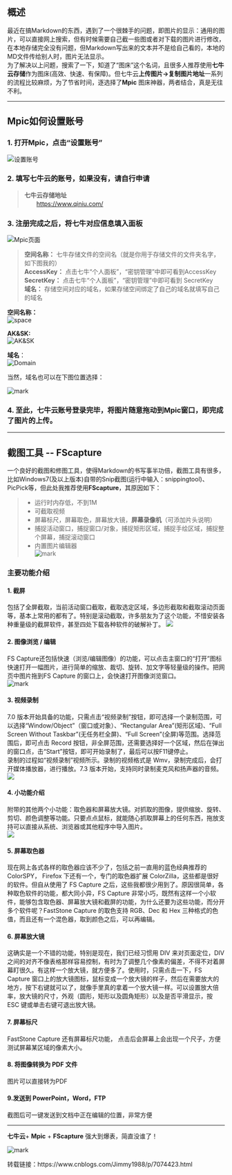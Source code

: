 
<html>
<div id="cnblogs_post_body" class="blogpost-body cnblogs-markdown"><h2 id="概述">概述</h2>
<p>最近在搞Markdown的东西，遇到了一个很棘手的问题，即图片的显示：通用的图片，可以直接网上搜索，但有时候需要自己截一些图或者对下载的图片进行修改，在本地存储完全没有问题，但Markdown写出来的文本并不是给自己看的，本地的MD文件传给别人时，图片无法显示。<br>
为了解决以上问题，搜索了一下，知道了“图床”这个名词，且很多人推荐使用<strong>七牛云存储</strong>作为图床(高效、快速、有保障)。但七牛云<strong>上传图片-&gt;复制图片地址</strong>一系列的流程比较麻烦，为了节省时间，逐选择了<strong>Mpic</strong> 图床神器，两者结合，真是无往不利。</p>
<hr>
<h2 id="mpic如何设置账号">Mpic如何设置账号</h2>
<h3 id="打开mpic点击设置账号">1. 打开Mpic，点击“设置账号”</h3>
<p><img src="https://mpic.kf5.com/attachments/download/1171222/0015808404e34f1e31116ea6cd92ed2/" alt="设置账号"></p>
<h3 id="填写七牛云的账号如果没有请自行申请">2. 填写<strong>七牛云</strong>的账号，如果没有，请自行申请</h3>
<blockquote>
<p><strong>七牛云存储地址</strong><br>
　　<a href="https://www.qiniu.com/" class="uri">https://www.qiniu.com/</a></p>
</blockquote>
<h3 id="注册完成之后将七牛对应信息填入面板">3. 注册完成之后，将七牛对应信息填入面板</h3>
<p><img src="https://mpic.kf5.com/attachments/download/1171231/001580840995e265db04376c8e74582/" alt="Mpic页面"></p>
<blockquote>
<p><strong>空间名称：</strong> 七牛存储文件的空间名（就是你用于存储文件的文件夹名字，如下图我的）<br>
<strong>AccessKey：</strong> 点击七牛“个人面板”，“密钥管理”中即可看到AccessKey<br>
<strong>SecretKey：</strong> 点击七牛“个人面板”，“密钥管理”中即可看到 SecretKey<br>
<strong>域名：</strong> 存储空间对应的域名，如果存储空间绑定了自己的域名就填写自己的域名</p>
</blockquote>
<p><strong>空间名称：</strong><br>
<img src="http://ory0rmuh5.bkt.clouddn.com/blog/171208/lDbcmbie1L.png" alt="space"></p>
<p><strong>AK&amp;SK:</strong><br>
<img src="http://ory0rmuh5.bkt.clouddn.com/blog/170624/LFf775G4el.jpg" alt="AK&amp;SK"></p>
<p><strong>域名</strong>：<br>
<img src="http://ory0rmuh5.bkt.clouddn.com/blog/171208/b4mLdlkjIk.png" alt="Domain"></p>
<p>当然，域名也可以在下图位置选择：</p>
<p><img src="http://ory0rmuh5.bkt.clouddn.com/blog/171208/0BeHhbb7a5.png" alt="mark"></p>
<h3 id="至此七牛云账号登录完毕将图片随意拖动到mpic窗口即完成了图片的上传">4. 至此，七牛云账号登录完毕，将图片随意拖动到Mpic窗口，即完成了图片的上传。</h3>
<hr>
<h2 id="截图工具----fscapture">截图工具 -- FScapture</h2>
<p>一个良好的截图和修图工具，使得Markdown的书写事半功倍，截图工具有很多，比如Windows7(及以上版本)自带的Snip截图(运行中输入：snippingtool)、PicPick等，但此处我推荐使用<strong>FScapture</strong>，其原因如下：</p>
<blockquote>
<ul>
<li>运行时内存低，不到1M<br>
</li>
<li>可截取视频</li>
<li>屏幕标尺，屏幕取色，屏幕放大镜，<strong>屏幕录像机</strong>（可添加片头说明）</li>
<li>捕捉活动窗口，捕捉窗口/对象，捕捉矩形区域，捕捉手绘区域，捕捉整个屏幕，捕捉滚动窗口</li>
<li>内置图片编辑器<br>
<img src="http://ory0rmuh5.bkt.clouddn.com/blog/170624/gK68ccIKBg.png?imageslim" alt="mark"></li>
</ul>
</blockquote>
<h3 id="主要功能介绍">主要功能介绍</h3>
<h4 id="截屏">1. 截屏</h4>
<p>包括了全屏截取，当前活动窗口截取，截取选定区域，多边形截取和截取滚动页面等，基本上常用的都有了。特别是滚动截取，许多朋友为了这个功能，不惜安装各种重量级的截屏软件，甚至四处下载各种软件的破解补丁。 <img src="https://images2015.cnblogs.com/blog/738404/201702/738404-20170220223847585-1850524366.png"></p>
<h4 id="图像浏览-编辑">2. 图像浏览 / 编辑</h4>
<p>FS Capture还包括快速（浏览/编辑图像）的功能，可以点击主窗口的“打开”图标快速打开一幅图片，进行简单的缩放、裁切、旋转、加文字等轻量级的操作。把网页中图片拖到FS Capture 的窗口上，会快速打开图像浏览窗口。<br>
<img src="http://ory0rmuh5.bkt.clouddn.com/blog/170624/FmB1CDK0F2.png?imageslim" alt="mark"></p>
<h4 id="视频录制">3. 视频录制</h4>
<p>7.0 版本开始具备的功能，只需点击“视频录制”按钮，即可选择一个录制范围，可以选择“Window/Object”（窗口或对象）、“Rectangular Area”(矩形区域)、“Full Screen Without Taskbar”(无任务栏全屏)、“Full Screen”(全屏)等范围。选择范围后，即可点击 Record 按钮，非全屏范围，还需要选择好一个区域，然后在弹出的窗口点，击“Start”按钮，即可开始录制了，最后可以按F11键停止。<br>
录制的过程如“视频录制”视频所示。录制的视频格式是 Wmv，录制完成后，会打开媒体播放器，进行播放。7.3 版本开始，支持同时录制麦克风和扬声器的音频。<br>
<img src="https://images2015.cnblogs.com/blog/738404/201702/738404-20170220224218445-2017717268.png"></p>
<h4 id="小功能介绍">4. 小功能介绍</h4>
<p>附带的其他两个小功能：取色器和屏幕放大镜。对抓取的图像，提供缩放、旋转、剪切、颜色调整等功能。只要点点鼠标，就能随心抓取屏幕上的任何东西，拖放支持可以直接从系统、浏览器或其他程序中导入图片。<br>
<img src="https://images2015.cnblogs.com/blog/738404/201702/738404-20170220224258304-2146205876.png"></p>
<h4 id="屏幕取色器">5. 屏幕取色器</h4>
<p>现在网上各式各样的取色器应该不少了，包括之前一直用的蓝色经典推荐的 ColorSPY， Firefox 下还有一个，专门的取色器扩展 ColorZilla，这些都是很好的软件。但自从使用了 FS Capture 之后，这些我都很少用到了。原因很简单，各种取色软件的功能，都大同小异，FS Capture 非常小巧，既然有这样一个小软件，能够包含取色器、屏幕放大镜和截屏的功能，为什么还要为这些功能，而分开多个软件呢？FastStone Capture 的取色支持 RGB、Dec 和 Hex 三种格式的色值，而且还有一个混色器，取到颜色之后，可以再编辑。</p>
<h4 id="屏幕放大镜">6. 屏幕放大镜</h4>
<p>这确实是一个不错的功能，特别是现在，我们已经习惯用 DIV 来对页面定位，DIV之间的对齐不像表格那样容易控制，有时为了调整几个像素的偏差，不得不对着屏幕盯很久。有这样一个放大镜，就方便多了。使用时，只需点击一下，FS Capture 窗口上的放大镜图标，鼠标变成一个放大镜的样子，然后在需要放大的地方，按下右键就可以了，就像手里真的拿着一个放大镜一样。可以设置放大倍率，放大镜的尺寸，外观（圆形，矩形以及圆角矩形）以及是否平滑显示，按 ESC 键或单击右键可退出放大镜。</p>
<h4 id="屏幕标尺">7. 屏幕标尺</h4>
<p>FastStone Capture 还有屏幕标尺功能， 点击后会屏幕上会出现一个尺子，方便测试屏幕某区域的像素大小。</p>
<h4 id="将图像转换为-pdf-文件">8. 将图像转换为 PDF 文件</h4>
<p>图片可以直接转为PDF</p>
<h4 id="发送到-powerpointwordftp">9.发送到 PowerPoint，Word，FTP</h4>
<p>截图后可一键发送到文档中正在编辑的位置，非常方便</p>
<hr>
<p><strong>七牛云</strong>+ <strong>Mpic</strong> + <strong>FScapture</strong> 强大到爆表，简直没谁了！</p>
<p><img src="http://ory0rmuh5.bkt.clouddn.com/blog/170624/eKHFmk26L6.png?imageslim" alt="mark"></p>
</div>
</html>
转载链接：https://www.cnblogs.com/Jimmy1988/p/7074423.html
